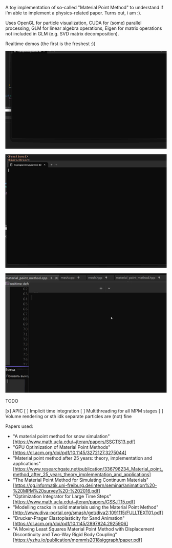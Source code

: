 A toy implementation of so-called "Material Point Method" to understand if i'm able to implement a physics-related paper.
Turns out, i am :).

Uses OpenGL for particle visualization, CUDA for (some) parallel processing, GLM for linear algebra operations, Eigen for matrix operations not included in GLM (e.g. SVD matrix decomposition).

Realtime demos (the first is the freshest :))

![demo_last](./demo_last.gif)

![demo](./demo.gif)

![demo2](./demo2.gif)

TODO

[x] APIC
[ ] Implicit time integration
[ ] Multithreading for all MPM stages
[ ] Volume rendering or sth idk separate particles are (not) fine

Papers used:
* "A material point method for snow simulation" [https://www.math.ucla.edu/~jteran/papers/SSCTS13.pdf]
* "GPU Optimization of Material Point Methods" [https://dl.acm.org/doi/pdf/10.1145/3272127.3275044]
* "Material point method after 25 years: theory, implementation and applications" [https://www.researchgate.net/publication/336796234_Material_point_method_after_25_years_theory_implementation_and_applications]
* "The Material Point Method for Simulating
Continuum Materials" [https://cg.informatik.uni-freiburg.de/intern/seminar/animation%20-%20MPM%20survey%20-%202016.pdf]
* "Optimization Integrator for Large Time Steps" [https://www.math.ucla.edu/~jteran/papers/GSSJT15.pdf]
* "Modelling cracks in solid materials using the Material Point Method" [http://www.diva-portal.org/smash/get/diva2:1091115/FULLTEXT01.pdf]
* "Drucker-Prager Elastoplasticity for Sand Animation" [https://dl.acm.org/doi/pdf/10.1145/2897824.2925906]
* "A Moving Least Squares Material Point Method with Displacement Discontinuity and Two-Way Rigid Body Coupling" [https://yzhu.io/publication/mpmmls2018siggraph/paper.pdf]